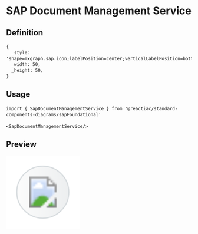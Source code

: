 # SAP Document Management Service

## Definition

```
{
  _style: 'shape=mxgraph.sap.icon;labelPosition=center;verticalLabelPosition=bottom;align=center;verticalAlign=top;strokeWidth=1;strokeColor=#D5DADD;fillColor=#EDEFF0;gradientColor=#FCFCFC;gradientDirection=west;aspect=fixed;SAPIcon=SAP_Document_Management_Service',
  _width: 50,
  _height: 50,
}
```

## Usage

```
import { SapDocumentManagementService } from '@reactiac/standard-components-diagrams/sapFoundational'

<SapDocumentManagementService/>
```

## Preview

<img src="./sap-document-management-service.png" width="200"/>
